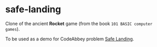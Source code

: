 safe-landing
============

Clone of the ancient **Rocket** game (from the book `101 BASIC computer games`).

To be used as a demo for CodeAbbey problem [Safe Landing](http://www.codeabbey.com/index/task_view/safe-landing).

